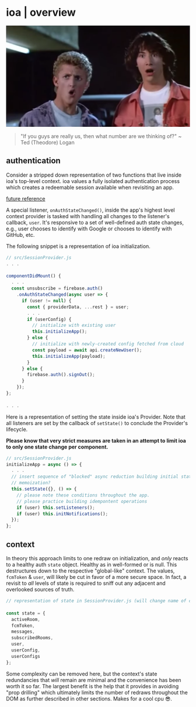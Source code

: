 # **ioa | overview**

![whoa](./assets/69dudeswhoa.png)

> "If you guys are really us, then what number are we thinking of?" ~ Ted (Theodore) Logan

## authentication

Consider a stripped down representation of two functions that live inside ioa's top-level context. ioa values a fully isolated authentication process which creates a redeemable session available when revisiting an app.

[future reference](https://firebase.google.com/docs/auth/web/auth-state-persistence#modifying_the_auth_state_persistence)

A special listener, `onAuthStateChanged()`,  inside the app's highest level context provider is tasked with handling all changes to the listener's callback, `user`. It's responsive to a set of well-defined auth state changes, e.g., user chooses to identify with Google or chooses to identify with GitHub, etc.

The following snippet is a representation of ioa initialization. 

```javascript
// src/SessionProvider.js
. . .

componentDidMount() {
  . . .
  const unsubscribe = firebase.auth()
    .onAuthStateChanged(async user => {
      if (user != null) {
        const { providerData, ...rest } = user;
        . . .
        if (userConfig) {
          // initialize with existing user
          this.initializeApp();
        } else {
          // initialize with newly-created config fetched from cloud
          const payload = await api.createNewUser();
          this.initializeApp(payload);
        }
      } else {
        firebase.auth().signOut();
      }
    });
};

. . .
```
Here is a representation of setting the state inside ioa's Provider. Note that all listeners are set by the callback of `setState()` to conclude the Provider's lifecycle.

**Please know that very strict measures are taken in an attempt to limit ioa to only one state change per component.**

```javascript
// src/SessionProvider.js
initializeApp = async () => {
  . . .
  // insert sequence of "blocked" async reduction building initial state
  // memoization?
  this.setState({}, () => {
    // please note these conditions throughout the app.
    // please practice building idempontent operations
    if (user) this.setListeners();
    if (user) this.initNotifications();
  });
};
```

## context

In theory this approach limits to one redraw on initialization, and _only_ reacts to a healthy auth `state` object. Healthy as in well-formed or is null. This destructures down to the respective "global-like" context. The values, `fcmToken` & `user`, will likely be cut in favor of a more secure space. In fact, a revisit to _all_ levels of state is required to sniff out any adjacent and overlooked sources of truth. 

```javascript
// representation of state in SessionProvider.js (will change name of context)

const state = {
  activeRoom,
  fcmToken,
  messages,
  subscribedRooms,
  user,
  userConfig,
  userConfigs
};
```

Some complexity can be removed here, but the context's state redundancies that _will_ remain are minimal and the convenience has been worth it so far. The largest benefit is the help that it provides in avoiding "prop drilling" which ultimately limits the number of redraws throughout the DOM as further described in other sections. Makes for a cool cpu 😎.

